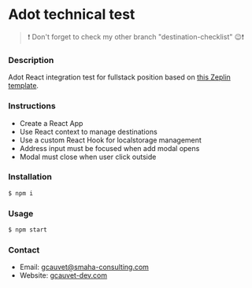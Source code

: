# Adot technical test

> ❗ Don't forget to check my other branch "destination-checklist" 😉❗

### Description

Adot React integration test for fullstack position based on [this Zeplin template](zpl://screen?pid=5a7ad68f88c8649c0ab9fbb8&sid=5fe36f40c4c8e99a5d042f69).


### Instructions

* Create a React App
* Use React context to manage destinations
* Use a custom React Hook for localstorage management
* Address input must be focused when add modal opens
* Modal must close when user click outside

### Installation
```sh
$ npm i
```

### Usage
```sh
$ npm start
```

### Contact
* Email: [gcauvet@smaha-consulting.com](mailto:gcauvet@smaha-consulting.com)
* Website: [gcauvet-dev.com](gcauvet-dev.com)
